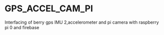# GPS_ACCEL_CAM_PI
Interfacing of berry gps IMU 2,accelerometer and pi camera with raspberry pi 0 and firebase
